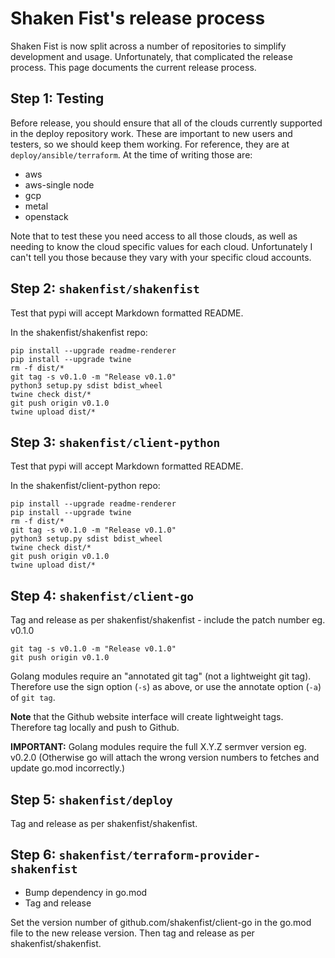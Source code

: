 Shaken Fist's release process
=============================

Shaken Fist is now split across a number of repositories to simplify development and usage.
Unfortunately, that complicated the release process. This page documents the current release
process.

## Step 1: Testing

Before release, you should ensure that all of the clouds currently supported in the deploy
repository work. These are important to new users and testers, so we should keep them working.
For reference, they are at ```deploy/ansible/terraform```. At the time of writing those are:

* aws
* aws-single node
* gcp
* metal
* openstack

Note that to test these you need access to all those clouds, as well as needing to know the
cloud specific values for each cloud. Unfortunately I can't tell you those because they vary
with your specific cloud accounts.

## Step 2: ```shakenfist/shakenfist```

Test that pypi will accept Markdown formatted README.

In the shakenfist/shakenfist repo:

```
pip install --upgrade readme-renderer
pip install --upgrade twine
rm -f dist/*
git tag -s v0.1.0 -m "Release v0.1.0"
python3 setup.py sdist bdist_wheel
twine check dist/*
git push origin v0.1.0
twine upload dist/*
```

## Step 3: ```shakenfist/client-python```

Test that pypi will accept Markdown formatted README.

In the shakenfist/client-python repo:

```
pip install --upgrade readme-renderer
pip install --upgrade twine
rm -f dist/*
git tag -s v0.1.0 -m "Release v0.1.0"
python3 setup.py sdist bdist_wheel
twine check dist/*
git push origin v0.1.0
twine upload dist/*
```

## Step 4: ```shakenfist/client-go```
Tag and release as per shakenfist/shakenfist - include the patch number eg. v0.1.0

```
git tag -s v0.1.0 -m "Release v0.1.0"
git push origin v0.1.0
```

Golang modules require an "annotated git tag" (not a lightweight git tag). Therefore use the sign option (```-s```) as above, or use the annotate option (```-a```) of ```git tag```.

<b>Note</b> that the Github website interface will create lightweight tags. Therefore tag locally and push to Github.

<b>IMPORTANT:</b> Golang modules require the full X.Y.Z sermver version eg. v0.2.0 (Otherwise go will attach the wrong version numbers to fetches and update go.mod incorrectly.)

## Step 5: ```shakenfist/deploy```

Tag and release as per shakenfist/shakenfist.

## Step 6: ```shakenfist/terraform-provider-shakenfist```

* Bump dependency in go.mod
* Tag and release

Set the version number of github.com/shakenfist/client-go in the go.mod file to the new release version. Then tag and release as per shakenfist/shakenfist.
